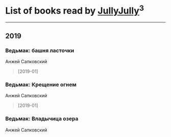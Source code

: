 # List of books read by [JullyJully](https://plus.google.com/u/0/117443283415472077372/)<sup>3</sup>
---

## 2019

### Ведьмак: башня ласточки
Анжей Сапковский
> [2019-01] 


### Ведьмак: Крещение огнем
Анжей Сапковский
> [2019-01] 


### Ведьмак: Владычица озера
Анжей Сапковский




